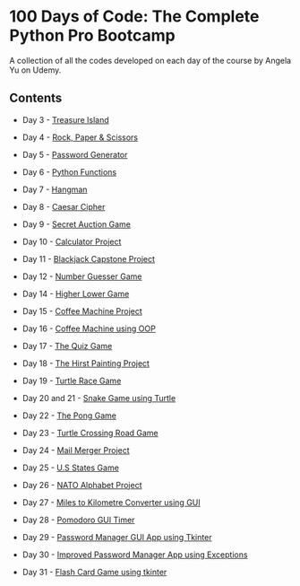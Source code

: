 # 100 Days of Code: The Complete Python Pro Bootcamp

A collection of all the codes developed on each day of the course by Angela Yu on Udemy.

## Contents
- Day 3 - [Treasure Island](https://github.com/Akanksha928/100-Days-of-Code/blob/main/Day3.py)

- Day 4 - [Rock, Paper & Scissors](https://github.com/Akanksha928/100-Days-of-Code/blob/main/Day4.py)

- Day 5 - [Password Generator](https://github.com/Akanksha928/100-Days-of-Code/blob/main/Day5.py)

- Day 6 - [Python Functions](https://github.com/Akanksha928/100-Days-of-Code/blob/main/Day6.py)

- Day 7 - [Hangman](https://github.com/Akanksha928/100-Days-of-Code/tree/main/Day7)

- Day 8 - [Caesar Cipher](https://github.com/Akanksha928/100-Days-of-Code/tree/main/Day8)

- Day 9 - [Secret Auction Game](https://github.com/Akanksha928/100-Days-of-Code/tree/main/Day9)

- Day 10 - [Calculator Project](https://github.com/Akanksha928/100-Days-of-Code/tree/main/Day10)

- Day 11 - [Blackjack Capstone Project](https://github.com/Akanksha928/100-Days-of-Code/tree/main/Day11)

- Day 12 - [Number Guesser Game](https://github.com/Akanksha928/100-Days-of-Code/tree/main/Day12)

- Day 14 - [Higher Lower Game ](https://github.com/Akanksha928/100-Days-of-Code/tree/main/Day14)

- Day 15 - [Coffee Machine Project](https://github.com/Akanksha928/100-Days-of-Code/tree/main/Day15)

- Day 16 - [Coffee Machine using OOP](https://github.com/Akanksha928/100-Days-of-Code/tree/main/Day16)

- Day 17 - [The Quiz Game](https://github.com/Akanksha928/100-Days-of-Code/tree/main/Day17)

- Day 18 - [The Hirst Painting Project](https://github.com/Akanksha928/100-Days-of-Code/tree/main/Day18)

- Day 19 - [Turtle Race Game](https://github.com/Akanksha928/100-Days-of-Code/tree/main/Day19)

- Day 20 and 21 - [Snake Game using Turtle](https://github.com/Akanksha928/100-Days-of-Code/tree/main/Day20%2621)

- Day 22 - [The Pong Game](https://github.com/Akanksha928/100-Days-of-Code/tree/main/Day%2022)

- Day 23 - [Turtle Crossing Road Game](https://github.com/Akanksha928/100-Days-of-Code/tree/main/Day23)

- Day 24 - [Mail Merger Project](https://github.com/Akanksha928/100-Days-of-Code/tree/main/Day24)

- Day 25 - [U.S States Game](https://github.com/Akanksha928/100-Days-of-Code/tree/main/Day25)

- Day 26 - [NATO Alphabet Project](https://github.com/Akanksha928/100-Days-of-Code/tree/main/Day26)

- Day 27 - [Miles to Kilometre Converter using GUI](https://github.com/Akanksha928/100-Days-of-Code/tree/main/Day27)

- Day 28 - [Pomodoro GUI Timer](https://github.com/Akanksha928/100-Days-of-Code/tree/main/Day28)

- Day 29 - [Password Manager GUI App using Tkinter](https://github.com/Akanksha928/100-Days-of-Code/tree/main/Day29)

- Day 30 - [Improved Password Manager App using Exceptions](https://github.com/Akanksha928/100-Days-of-Code/tree/main/Day30)

- Day 31 - [Flash Card Game using tkinter](https://github.com/Akanksha928/100-Days-of-Code/tree/main/Day31)
